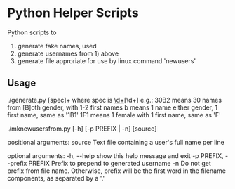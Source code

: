 # Python Helper Scripts
Python scripts to 

1) generate fake names, used 
2) generate usernames from 1) above
3) generate file approriate for use by linux command 'newusers'



## Usage
./generate.py [spec]+
     where spec is [\d+](FfMmBb)[\d+]
     e.g.:  30B2 means 30 names from [B]oth gender, with 1-2 first names
            b    means 1 name either gender, 1 first name, same as '1B1'
            1F1  means 1 female with 1 first name, same as 'F'


./mknewusersfrom.py [-h] [-p PREFIX | -n] [source]

positional arguments:
  source                Text file containing a user's full name per line

optional arguments:
  -h, --help            show this help message and exit
  -p PREFIX, --prefix PREFIX
                        Prefix to prepend to generated username
  -n                    Do not get prefix from file name. Otherwise, prefix
                        will be the first word in the filename components, as
                        separated by a '.'


